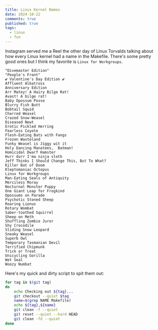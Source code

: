 ```yaml
---
title: Linux Kernel Names
date: 2024-10-22
comments: true
published: true
tags:
  - linux
  - fun
---
```


Instagram served me a Reel the other day of Linux Torvalds talking about
how every Linux kernel had a name in the Makefile. There's some pretty good ones
but I think my favorite is `Linux for Workgroups`.

```
"Divemaster Edition"
"People's Front"
💕 Valentine's Day Edition 💕
Affluent Albatross
Anniversary Edition
Arr Matey! A Hairy Bilge Rat!
Avast! A bilge rat!
Baby Opossum Posse
Blurry Fish Butt
Bobtail Squid
Charred Weasel
Crazed Snow-Weasel
Diseased Newt
Erotic Pickled Herring
Fearless Coyote
Flesh-Eating Bats with Fangs
Frozen Wasteland
Funky Weasel is Jiggy wit it
Holy Dancing Manatees,  Batman!
Homicidal Dwarf Hamster
Hurr durr I'ma ninja sloth
Jeff Thinks I Should Change This, But To What?
Killer Bat of Doom
Kleptomaniac Octopus
Linux for Workgroups
Man-Eating Seals of Antiquity
Merciless Moray
Nocturnal Monster Puppy
One Giant Leap for Frogkind
Opossums on Parade
Psychotic Stoned Sheep
Roaring Lionus
Rotary Wombat
Saber-toothed Squirrel
Sheep on Meth
Shuffling Zombie Juror
Shy Crocodile
Sliding Snow Leopard
Sneaky Weasel
Superb Owl
Temporary Tasmanian Devil
Terrified Chipmunk
Trick or Treat
Unicycling Gorilla
Wet Seal
Woozy Numbat
```

Here's my quick and dirty script to spit them out:

```bash
for tag in $(git tag)
do
	echo Checking out ${tag}...
	git checkout --quiet $tag
	name=$(grep NAME Makefile)
	echo ${tag},${name}
	git clean -f --quiet
	git reset --quiet --hard HEAD
	git clean -fd --quiet
done
```